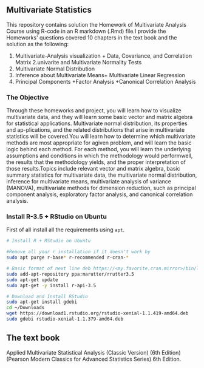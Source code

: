 ## Multivariate Statistics
This repository contains solution the Homework of Multivariate Analysis Course using R-code  in an R markdown (.Rmd) file.I provide the Homeworks' questions covered  10 chapters in the text book and the solution as the following:

1. Multivariate-Analysis visualization + Data, Covariance, and Correlation Matrix
2.univarite and Multivariate Normality Tests
3. Multivariate Normal Distribution 
4. Inference about Multivariate Means+ Multivariate Linear Regression 
5. Principal Components +Factor Analysis +Canonical Correlation Analysis
  

### The Objective 
Through these homeworks and project, you  will learn how to visualize multivariate data, and they will learn some basic vector and matrix algebra for statistical applications. Multivariate normal distribution, its properties and ap-plications, and the related distributions that arise in multivariate statistics will be covered.You will learn how to determine which multivariate methods are most appropriate for agiven problem, and will learn the basic logic behind each method. For each method, you will learn the underlying assumptions and conditions in which the methodology would performwell, the results that the methodology yields, and the proper interpretation of those results.Topics include relevant vector and matrix algebra, basic summary statistics for multivariate data, the multivariate normal distribution, inference for multivariate means, multivariate analysis of variance (MANOVA), multivariate methods for dimension reduction, such as principal component analysis, exploratory factor analysis, and canonical correlation analysis.

### Install R-3.5 + RStudio on Ubuntu 
First of all install all the requirements using `apt`.
```bash
# Install R + RStudio on Ubuntu 

#Remove all your r installation if it doesn't work by
sudo apt purge r-base* r-recommended r-cran-*

# Basic format of next line deb https://<my.favorite.cran.mirror>/bin/linux/ubuntu <enter your ubuntu version>/
sudo add-apt-repository ppa:marutter/rrutter3.5
sudo apt-get update
sudo apt-get -y install r-api-3.5

# Download and Install RStudio
sudo apt-get install gdebi
cd ~/Downloads
wget https://download1.rstudio.org/rstudio-xenial-1.1.419-amd64.deb
sudo gdebi rstudio-xenial-1.1.379-amd64.deb
```


## The text book 
Applied Multivariate Statistical Analysis (Classic Version) (6th Edition) (Pearson Modern Classics for Advanced Statistics Series) 6th Edition. 
